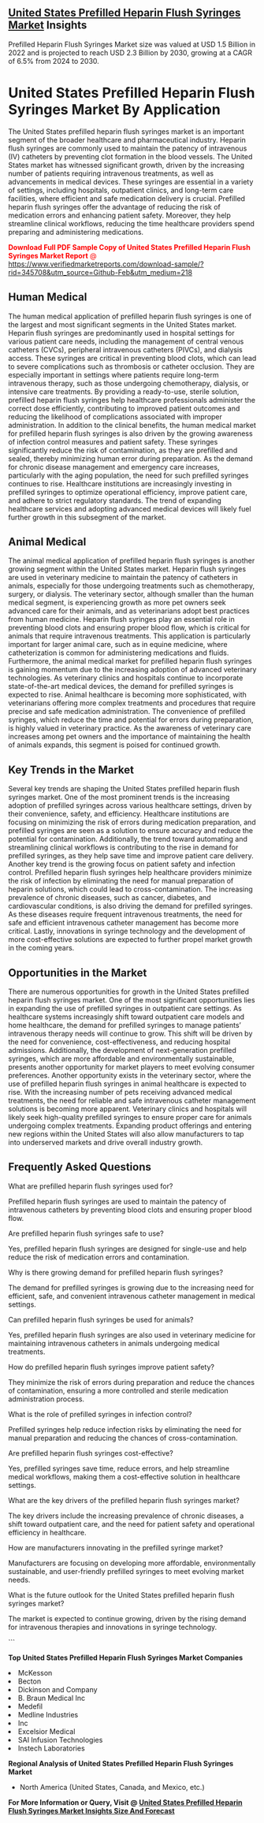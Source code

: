 <h2><a href="https://www.verifiedmarketreports.com/download-sample/?rid=345708&amp;utm_source=Github-Feb&amp;utm_medium=218" target="_blank">United States Prefilled Heparin Flush Syringes Market</a> Insights</h2><p>Prefilled Heparin Flush Syringes Market size was valued at USD 1.5 Billion in 2022 and is projected to reach USD 2.3 Billion by 2030, growing at a CAGR of 6.5% from 2024 to 2030.</p><p> <h1>United States Prefilled Heparin Flush Syringes Market By Application</h1> <p>The United States prefilled heparin flush syringes market is an important segment of the broader healthcare and pharmaceutical industry. Heparin flush syringes are commonly used to maintain the patency of intravenous (IV) catheters by preventing clot formation in the blood vessels. The United States market has witnessed significant growth, driven by the increasing number of patients requiring intravenous treatments, as well as advancements in medical devices. These syringes are essential in a variety of settings, including hospitals, outpatient clinics, and long-term care facilities, where efficient and safe medication delivery is crucial. Prefilled heparin flush syringes offer the advantage of reducing the risk of medication errors and enhancing patient safety. Moreover, they help streamline clinical workflows, reducing the time healthcare providers spend preparing and administering medications. <p><span class=""><span style="color: #ff0000;"><strong>Download Full PDF Sample Copy of United States Prefilled Heparin Flush Syringes Market Report</strong> @ </span><a href="https://www.verifiedmarketreports.com/download-sample/?rid=345708&amp;utm_source=Github-Feb&amp;utm_medium=218" target="_blank">https://www.verifiedmarketreports.com/download-sample/?rid=345708&amp;utm_source=Github-Feb&amp;utm_medium=218</a></span></p></p> <h2>Human Medical</h2> <p>The human medical application of prefilled heparin flush syringes is one of the largest and most significant segments in the United States market. Heparin flush syringes are predominantly used in hospital settings for various patient care needs, including the management of central venous catheters (CVCs), peripheral intravenous catheters (PIVCs), and dialysis access. These syringes are critical in preventing blood clots, which can lead to severe complications such as thrombosis or catheter occlusion. They are especially important in settings where patients require long-term intravenous therapy, such as those undergoing chemotherapy, dialysis, or intensive care treatments. By providing a ready-to-use, sterile solution, prefilled heparin flush syringes help healthcare professionals administer the correct dose efficiently, contributing to improved patient outcomes and reducing the likelihood of complications associated with improper administration. In addition to the clinical benefits, the human medical market for prefilled heparin flush syringes is also driven by the growing awareness of infection control measures and patient safety. These syringes significantly reduce the risk of contamination, as they are prefilled and sealed, thereby minimizing human error during preparation. As the demand for chronic disease management and emergency care increases, particularly with the aging population, the need for such prefilled syringes continues to rise. Healthcare institutions are increasingly investing in prefilled syringes to optimize operational efficiency, improve patient care, and adhere to strict regulatory standards. The trend of expanding healthcare services and adopting advanced medical devices will likely fuel further growth in this subsegment of the market. <h2>Animal Medical</h2> <p>The animal medical application of prefilled heparin flush syringes is another growing segment within the United States market. Heparin flush syringes are used in veterinary medicine to maintain the patency of catheters in animals, especially for those undergoing treatments such as chemotherapy, surgery, or dialysis. The veterinary sector, although smaller than the human medical segment, is experiencing growth as more pet owners seek advanced care for their animals, and as veterinarians adopt best practices from human medicine. Heparin flush syringes play an essential role in preventing blood clots and ensuring proper blood flow, which is critical for animals that require intravenous treatments. This application is particularly important for larger animal care, such as in equine medicine, where catheterization is common for administering medications and fluids. Furthermore, the animal medical market for prefilled heparin flush syringes is gaining momentum due to the increasing adoption of advanced veterinary technologies. As veterinary clinics and hospitals continue to incorporate state-of-the-art medical devices, the demand for prefilled syringes is expected to rise. Animal healthcare is becoming more sophisticated, with veterinarians offering more complex treatments and procedures that require precise and safe medication administration. The convenience of prefilled syringes, which reduce the time and potential for errors during preparation, is highly valued in veterinary practice. As the awareness of veterinary care increases among pet owners and the importance of maintaining the health of animals expands, this segment is poised for continued growth. <h2>Key Trends in the Market</h2> <p>Several key trends are shaping the United States prefilled heparin flush syringes market. One of the most prominent trends is the increasing adoption of prefilled syringes across various healthcare settings, driven by their convenience, safety, and efficiency. Healthcare institutions are focusing on minimizing the risk of errors during medication preparation, and prefilled syringes are seen as a solution to ensure accuracy and reduce the potential for contamination. Additionally, the trend toward automating and streamlining clinical workflows is contributing to the rise in demand for prefilled syringes, as they help save time and improve patient care delivery. Another key trend is the growing focus on patient safety and infection control. Prefilled heparin flush syringes help healthcare providers minimize the risk of infection by eliminating the need for manual preparation of heparin solutions, which could lead to cross-contamination. The increasing prevalence of chronic diseases, such as cancer, diabetes, and cardiovascular conditions, is also driving the demand for prefilled syringes. As these diseases require frequent intravenous treatments, the need for safe and efficient intravenous catheter management has become more critical. Lastly, innovations in syringe technology and the development of more cost-effective solutions are expected to further propel market growth in the coming years. <h2>Opportunities in the Market</h2> <p>There are numerous opportunities for growth in the United States prefilled heparin flush syringes market. One of the most significant opportunities lies in expanding the use of prefilled syringes in outpatient care settings. As healthcare systems increasingly shift toward outpatient care models and home healthcare, the demand for prefilled syringes to manage patients’ intravenous therapy needs will continue to grow. This shift will be driven by the need for convenience, cost-effectiveness, and reducing hospital admissions. Additionally, the development of next-generation prefilled syringes, which are more affordable and environmentally sustainable, presents another opportunity for market players to meet evolving consumer preferences. Another opportunity exists in the veterinary sector, where the use of prefilled heparin flush syringes in animal healthcare is expected to rise. With the increasing number of pets receiving advanced medical treatments, the need for reliable and safe intravenous catheter management solutions is becoming more apparent. Veterinary clinics and hospitals will likely seek high-quality prefilled syringes to ensure proper care for animals undergoing complex treatments. Expanding product offerings and entering new regions within the United States will also allow manufacturers to tap into underserved markets and drive overall industry growth. <h2>Frequently Asked Questions</h2> <p>What are prefilled heparin flush syringes used for?</p> <p>Prefilled heparin flush syringes are used to maintain the patency of intravenous catheters by preventing blood clots and ensuring proper blood flow.</p> <p>Are prefilled heparin flush syringes safe to use?</p> <p>Yes, prefilled heparin flush syringes are designed for single-use and help reduce the risk of medication errors and contamination.</p> <p>Why is there growing demand for prefilled heparin flush syringes?</p> <p>The demand for prefilled syringes is growing due to the increasing need for efficient, safe, and convenient intravenous catheter management in medical settings.</p> <p>Can prefilled heparin flush syringes be used for animals?</p> <p>Yes, prefilled heparin flush syringes are also used in veterinary medicine for maintaining intravenous catheters in animals undergoing medical treatments.</p> <p>How do prefilled heparin flush syringes improve patient safety?</p> <p>They minimize the risk of errors during preparation and reduce the chances of contamination, ensuring a more controlled and sterile medication administration process.</p> <p>What is the role of prefilled syringes in infection control?</p> <p>Prefilled syringes help reduce infection risks by eliminating the need for manual preparation and reducing the chances of cross-contamination.</p> <p>Are prefilled heparin flush syringes cost-effective?</p> <p>Yes, prefilled syringes save time, reduce errors, and help streamline medical workflows, making them a cost-effective solution in healthcare settings.</p> <p>What are the key drivers of the prefilled heparin flush syringes market?</p> <p>The key drivers include the increasing prevalence of chronic diseases, a shift toward outpatient care, and the need for patient safety and operational efficiency in healthcare.</p> <p>How are manufacturers innovating in the prefilled syringe market?</p> <p>Manufacturers are focusing on developing more affordable, environmentally sustainable, and user-friendly prefilled syringes to meet evolving market needs.</p> <p>What is the future outlook for the United States prefilled heparin flush syringes market?</p> <p>The market is expected to continue growing, driven by the rising demand for intravenous therapies and innovations in syringe technology.</p> ```</p><p><strong>Top United States Prefilled Heparin Flush Syringes Market Companies</strong></p><div data-test-id=""><p><li>McKesson</li><li> Becton</li><li> Dickinson and Company</li><li> B. Braun Medical Inc</li><li> Medefil</li><li> Medline Industries</li><li> Inc</li><li> Excelsior Medical</li><li> SAI Infusion Technologies</li><li> Instech Laboratories</li></p><div><strong>Regional Analysis of&nbsp;United States Prefilled Heparin Flush Syringes Market</strong></div><ul><li dir="ltr"><p dir="ltr">North America&nbsp;(United States, Canada, and Mexico, etc.)</p></li></ul><p><strong>For More Information or Query, Visit @&nbsp;</strong><strong><a href="https://www.verifiedmarketreports.com/product/prefilled-heparin-flush-syringes-market/?utm_source=Github-Feb&amp;utm_medium=218" target="_blank">United States Prefilled Heparin Flush Syringes Market Insights Size And Forecast</a></strong></p></div>
